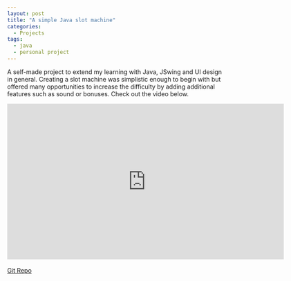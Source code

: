 ```yaml
---
layout: post
title: "A simple Java slot machine"
categories:
  - Projects
tags:
  - java
  - personal project
---
```


A self-made project to extend my learning with Java, JSwing and UI design in general. Creating a slot machine was simplistic enough to begin with but offered many opportunities to increase the difficulty by adding additional features such as sound or bonuses. Check out the video below.

<div class="embed-responsive embed-responsive-16by9">
  <iframe width="640" height="360" src="https://www.youtube.com/embed/810lRzIP_aM" frameborder="0" allowfullscreen></iframe>
</div>
<br>
<a href="https://github.com/mikey-wotton/java-slot-machine" class="btn z-depth-2">Git Repo</a>
<br>
